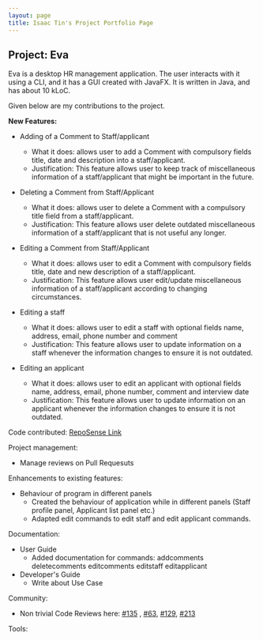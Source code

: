 ```yaml
---
layout: page
title: Isaac Tin's Project Portfolio Page
---
```


## Project: Eva

Eva is a desktop HR management application. The user interacts with it using a CLI, and it has a GUI created with JavaFX. It is written in Java, and has about 10 kLoC.

Given below are my contributions to the project.

**New Features:**
- Adding of a Comment to Staff/applicant
  - What it does: allows user to add a Comment with compulsory fields title, date and description into a staff/applicant.
  - Justification: This feature allows user to keep track of miscellaneous information of a staff/applicant that might be important in the future.
  
- Deleting a Comment from Staff/Applicant
  - What it does: allows user to delete a Comment with a compulsory title field from a staff/applicant.
  - Justification: This feature allows user delete outdated miscellaneous information of a staff/applicant that is not useful any longer.
  
- Editing a Comment from Staff/Applicant
  - What it does: allows user to edit a Comment with compulsory fields title, date and new description of a staff/applicant.
  - Justification: This feature allows user edit/update miscellaneous information of a staff/applicant according to changing circumstances.

- Editing a staff
  - What it does: allows user to edit a staff with optional fields name, address, email, phone number and comment
  - Justification: This feature allows user to update information on a staff whenever the information changes to ensure it is not outdated.
  
- Editing an applicant
  - What it does: allows user to edit an applicant with optional fields name, address, email, phone number, comment and interview date
  - Justification: This feature allows user to update information on an applicant whenever the information changes to ensure it is not outdated.

  

Code contributed:
[RepoSense Link](https://nus-cs2103-ay2021s1.github.io/tp-dashboard/#search=&sort=groupTitle&sortWithin=title&timeframe=commit&mergegroup=&groupSelect=groupByRepos&breakdown=false&tabOpen=true&tabType=authorship&zFR=false&tabAuthor=IsaacTin&tabRepo=AY2021S1-CS2103T-W13-1%2Ftp%5Bmaster%5D&authorshipIsMergeGroup=false&authorshipFileTypes=docs~functional-code~test-code)

Project management:
- Manage reviews on Pull Requesuts

Enhancements to existing features:
- Behaviour of program in different panels
    - Created the behaviour of application while in different panels (Staff profile panel, Applicant list panel etc.)
    - Adapted edit commands to edit staff and edit applicant commands.


Documentation:
- User Guide
    - Added documentation for commands: addcomments deletecomments editcomments editstaff editapplicant
- Developer's Guide
    - Write about Use Case 
    
Community:
- Non trivial Code Reviews here: [#135](https://github.com/AY2021S1-CS2103T-W13-1/tp/pull/135) , [#63](https://github.com/AY2021S1-CS2103T-W13-1/tp/pull/63),
[#129](https://github.com/AY2021S1-CS2103T-W13-1/tp/pull/129), [#213](https://github.com/AY2021S1-CS2103T-W13-1/tp/pull/213)

Tools:
